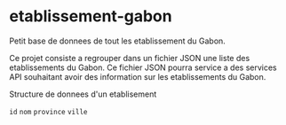 # etablissement-gabon
Petit base de donnees de tout les etablissement du Gabon.

Ce projet consiste a regrouper dans un fichier JSON une liste des etablissements du Gabon. Ce fichier JSON pourra service a des services API souhaitant avoir des information sur les etablissements du Gabon.

Structure de donnees d'un etablisement

`id`
`nom`
`province`
`ville`
